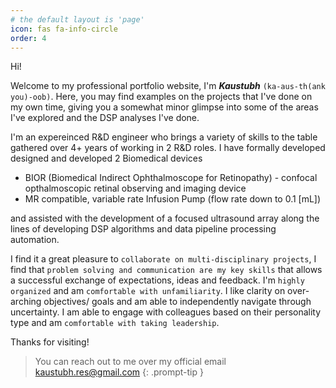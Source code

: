 ```yaml
---
# the default layout is 'page'
icon: fas fa-info-circle
order: 4
---
```


Hi!

Welcome to my professional portfolio website, I'm ***Kaustubh*** ```(ka-aus-th(ank you)-oob)```. Here, you may find examples on the projects that I've done on my own time, giving you a somewhat minor glimpse into some of the areas I've explored and the DSP analyses I've done.

I'm an expereinced R&D engineer who brings a variety of skills to the table gathered over 4+ years of working in 2 R&D roles. I have formally developed designed and developed 2 Biomedical devices 

- BIOR (Biomedical Indirect Ophthalmoscope for Retinopathy) - confocal opthalmoscopic retinal observing and imaging device
- MR compatible, variable rate Infusion Pump (flow rate down to 0.1 [mL])

and assisted with the development of a focused ultrasound array along the lines of developing DSP algorithms and data pipeline processing automation.

I find it a great pleasure to ```collaborate on multi-disciplinary projects```, I find that ```problem solving and communication are my key skills``` that allows a successful exchange of expectations, ideas and feedback. I'm ```highly organized``` and am ```comfortable with unfamiliarity```. I like clarity on over-arching objectives/ goals and am able to independently navigate through uncertainty. I am able to engage with colleagues based on their personality type and am ```comfortable with taking leadership```. 

Thanks for visiting!

> You can reach out to me over my official email kaustubh.res@gmail.com
{: .prompt-tip }



